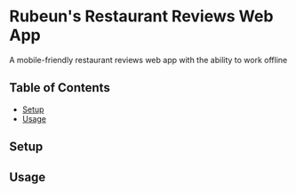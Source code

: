 # Rubeun's Restaurant Reviews Web App
A mobile-friendly restaurant reviews web app with the ability to work offline

## Table of Contents
- [Setup](#setup)
- [Usage](#usage)


## Setup



## Usage
